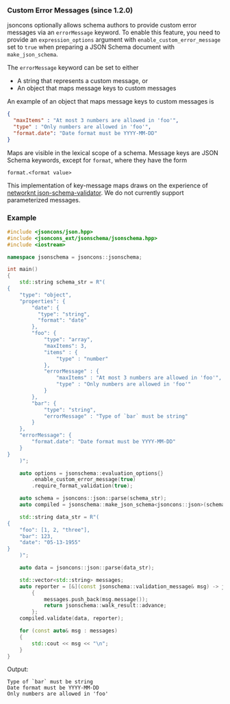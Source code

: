 ### Custom Error Messages (since 1.2.0)

jsoncons optionally allows schema authors to provide custom error messages via an `errorMessage` keyword. 
To enable this feature, you need to provide an `expression_options` argument with `enable_custom_error_message` set to `true` when preparing a JSON Schema document with `make_json_schema`. 

The `errorMessage` keyword can be set to either

- A string that represents a custom message, or
- An object that maps message keys to custom messages
 
An example of an object that maps message keys to custom messages is

```json
{
  "maxItems" : "At most 3 numbers are allowed in 'foo'",
  "type" : "Only numbers are allowed in 'foo'",
  "format.date": "Date format must be YYYY-MM-DD"
}
```
Maps are visible in the lexical scope of a schema. Message keys are JSON Schema keywords, except for `format`, where they have the form 

    format.<format value> 

This implementation of key-message maps draws on the experience of [networknt json-schema-validator](https://github.com/networknt/json-schema-validator/blob/master/doc/cust-msg.md). We do not currently support parameterized messages.

### Example

```cpp
#include <jsoncons/json.hpp>
#include <jsoncons_ext/jsonschema/jsonschema.hpp>
#include <iostream>

namespace jsonschema = jsoncons::jsonschema;

int main()
{
    std::string schema_str = R"(
{
    "type": "object",
    "properties": {
        "date": {
          "type": "string",
          "format": "date"
        },
        "foo": {
            "type": "array",
            "maxItems": 3,
            "items" : {
                "type" : "number"
            },
            "errorMessage" : {
                "maxItems" : "At most 3 numbers are allowed in 'foo'",
                "type" : "Only numbers are allowed in 'foo'"
            }
        },
        "bar": {
            "type": "string",
            "errorMessage" : "Type of `bar` must be string"    
        }
    },
    "errorMessage": {
        "format.date": "Date format must be YYYY-MM-DD"
    }
}
    )";

    auto options = jsonschema::evaluation_options{}
        .enable_custom_error_message(true)
        .require_format_validation(true);

    auto schema = jsoncons::json::parse(schema_str);
    auto compiled = jsonschema::make_json_schema<jsoncons::json>(schema, options);

    std::string data_str = R"(
{
    "foo": [1, 2, "three"],
    "bar": 123,        
    "date": "05-13-1955"
}        
    )";

    auto data = jsoncons::json::parse(data_str);

    std::vector<std::string> messages;
    auto reporter = [&](const jsonschema::validation_message& msg) -> jsonschema::walk_result
        {
            messages.push_back(msg.message());
            return jsonschema::walk_result::advance;
        };
    compiled.validate(data, reporter);

    for (const auto& msg : messages)
    {
        std::cout << msg << "\n";
    }
}
```

Output:

```
Type of `bar` must be string
Date format must be YYYY-MM-DD
Only numbers are allowed in 'foo'
```


